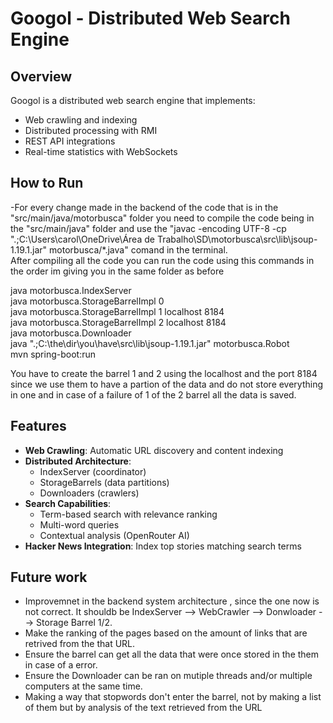 # Googol - Distributed Web Search Engine

## Overview

Googol is a distributed web search engine that implements:
- Web crawling and indexing
- Distributed processing with RMI
- REST API integrations
- Real-time statistics with WebSockets

## How to Run
-For every change made in the backend of the code that is in the "src/main/java/motorbusca" folder you need to compile the code being in the "src/main/java" folder and use the "javac -encoding UTF-8 -cp ".;C:\Users\carol\OneDrive\Área de Trabalho\SD\motorbusca\src\lib\jsoup-1.19.1.jar" motorbusca/*.java" comand in the terminal.  
After compiling all the code you can run the code using this commands in the order im giving you in the same folder as before

java motorbusca.IndexServer  
java motorbusca.StorageBarrelImpl 0  
java motorbusca.StorageBarrelImpl 1 localhost 8184  
java motorbusca.StorageBarrelImpl 2 localhost 8184  
java motorbusca.Downloader  
java ".;C:\the\dir\you\have\src\lib\jsoup-1.19.1.jar" motorbusca.Robot  
mvn spring-boot:run

You have to create the barrel 1 and 2 using the localhost and the port 8184 since we use them to have a partion of the data and do not store everything in one and in case of a failure of 1 of the 2 barrel all the data is saved.


## Features

- **Web Crawling**: Automatic URL discovery and content indexing
- **Distributed Architecture**: 
  - IndexServer (coordinator)
  - StorageBarrels (data partitions)
  - Downloaders (crawlers)
- **Search Capabilities**:
  - Term-based search with relevance ranking
  - Multi-word queries
  - Contextual analysis (OpenRouter AI)
- **Hacker News Integration**: Index top stories matching search terms

## Future work
- Improvemnet in the backend system architecture , since the one now is not correct. It shouldb be IndexServer --> WebCrawler --> Donwloader --> Storage Barrel 1/2.
- Make the ranking of the pages based on the amount of links that are retrived from the that URL.
- Ensure the barrel can get all the data that were once stored in the them in case of a error.
- Ensure the Downloader can be ran on mutiple threads and/or multiple computers at the same time.
- Making a way that stopwords don't enter the barrel, not by making a list of them but by analysis of the text retrieved from the URL

